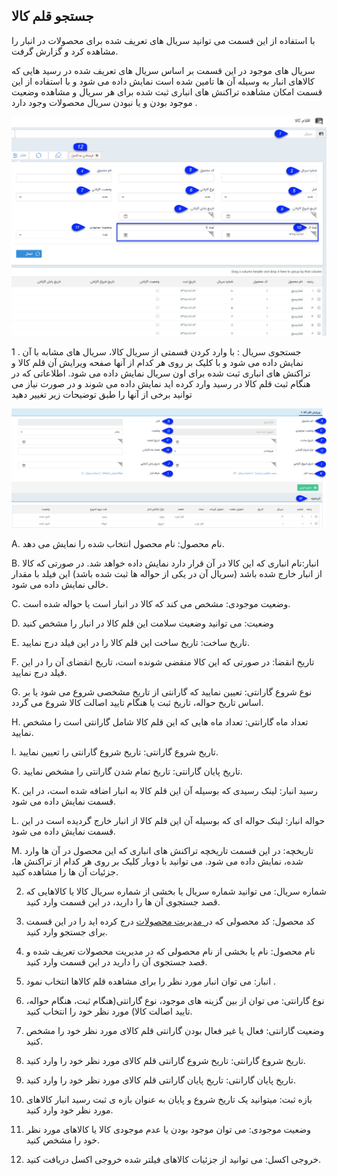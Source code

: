 ﻿## جستجو قلم کالا

با استفاده از این قسمت می توانید سریال های تعریف شده برای محصولات در انبار را مشاهده کرد و گزارش گرفت.

سریال های موجود در این قسمت بر اساس سریال های تعریف شده در  رسید هایی که کالاهای انبار به وسیله آن ها تامین شده است نمایش داده می شود و با استفاده از این قسمت امکان مشاهده تراکنش های انباری ثبت شده برای هر سریال و مشاهده وضعیت موجود بودن و یا نبودن سریال محصولات  وجود دارد .

![](ProductSerial.jpg)

1 . جستجوی سریال : با وارد کردن قسمتی از سریال کالا، سریال های مشابه با آن نمایش داده می شود و با کلیک بر روی هر کدام از آنها صفحه ویرایش آن قلم کالا و تراکنش های انباری ثبت شده برای اون سریال نمایش  داده می شود. اطلاعاتی که در هنگام ثبت قلم کالا در رسید وارد کرده اید نمایش داده می شوند و در صورت نیاز می توانید برخی از آنها را طبق توضیحات زیر تغییر دهید

![](ProductSerialEdit.jpg)

A. نام محصول: نام محصول انتخاب شده را نمایش می دهد.

B. انبار:نام انباری که این کالا در آن قرار دارد نمایش داده خواهد شد. در صورتی که کالا از انبار خارج شده باشد (سریال آن در یکی از حواله ها ثبت شده باشد) این فیلد با مقدار خالی نمایش داده می شود.

C. وضعیت موجودی: مشخص می کند که کالا در انبار است یا حواله شده است.

D. وضعیت: می توانید وضعیت سلامت این قلم کالا در انبار را مشخص کنید

E. تاریخ ساخت: تاریخ ساخت این قلم کالا را در این فیلد درج نمایید.

F. تاریخ انقضا: در صورتی که این کالا منقضی شونده است، تاریخ انقضای آن را در این فیلد درج نمایید.

G. نوع شروع گارانتی: تعیین نمایید که گارانتی از تاریخ مشخصی شروع می شود یا بر اساس تاریخ حواله، تاریخ ثبت یا هنگام تایید اصالت کالا شروع می گردد.

H. تعداد ماه گارانتی: تعداد ماه هایی که این قلم کالا شامل گارانتی است را مشخص نمایید.

I. تاریخ شروع گارانتی: تاریخ شروع گارانتی را تعیین نمایید.

G. تاریخ پایان گارانتی: تاریخ تمام شدن گارانتی را مشخص نمایید.

K. رسید انبار: لینک رسیدی که بوسیله آن این قلم کالا به انبار اضافه شده است، در این قسمت نمایش داده می شود.

L. حواله انبار: لینک حواله ای که بوسیله آن این قلم کالا از انبار خارج گردیده است در این قسمت نمایش داده می شود.

M. تاریخچه: در این قسمت تاریخچه تراکنش های انباری که این محصول در آن ها وارد شده، نمایش داده می شود. می توانید با دوبار کلیک بر روی هر کدام از تراکنش ها، جزئیات آن ها را مشاهده کنید.

2. شماره سریال: می توانید شماره سریال یا بخشی از شماره سریال کالا یا کالاهایی که قصد جستجوی آن ها را دارید، در این قسمت وارد کنید.

3. کد محصول: کد محصولی که در[ مدیریت محصولات](https://github.com/1stco/PayamGostarDocs/blob/master/help%202.5.4/Basic-Information/Product%20management/Product-management.md)   درج کرده اید را در این قسمت برای جستجو وارد کنید.

4. نام محصول: نام یا بخشی از نام محصولی که  در مدیریت محصولات تعریف شده  و قصد جستجوی آن را دارید در این قسمت وارد کنید.

5. انبار:  می توان انبار مورد نظر را برای مشاهده قلم کالاها انتخاب نمود .

6. نوع گارانتی: می توان از بین گزینه های موجود، نوع گارانتی(هنگام ثبت، هنگام حواله، تایید اصالت کالا) مورد نظر خود را انتخاب کنید.

7. وضعیت گارانتی: فعال یا غیر فعال بودن گارانتی قلم کالای مورد نظر خود را مشخص کنید.

8. تاریخ شروع گارانتی: تاریخ شروع گارانتی قلم کالای مورد نظر خود را وارد کنید.

9. تاریخ پایان گارانتی: تاریخ پایان گارانتی قلم کالای مورد نظر خود را وارد کنید.

10. بازه ثبت: میتوانید یک تاریخ شروع و پایان به عنوان بازه ی ثبت رسید انبار کالاهای مورد نظر خود وارد کنید.

11. وضعیت موجودی: می توان موجود بودن یا عدم موجودی کالا یا کالاهای مورد نظر خود را مشخص کنید.

12. خروجی اکسل: می توانید از جزئیات کالاهای فیلتر شده خروجی اکسل دریافت کنید.